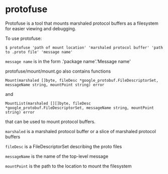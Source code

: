 # protofuse

Protofuse is a tool that mounts marshaled protocol buffers as a filesystem for easier viewing and debugging.

To use protofuse:

`$ protofuse 'path of mount location' 'marshaled protocol buffer' 'path to .proto file' 'message name'`

`message name` is in the form .'package name'.'Message name'

protofuse/mount/mount.go also contains functions

`Mount(marshaled []byte, fileDesc *google_protobuf.FileDescriptorSet, messageName string, mountPoint string) error`

and

`MountList(marshaled [][]byte, fileDesc *google_protobuf.FileDescriptorSet, messageName string, mountPoint string) error`

that can be used to mount protocol buffers.

`marshaled` is a marshaled protocol buffer or a slice of marshaled protocol buffers

`fileDesc` is a FileDescriptorSet describing the proto files

`messageName` is the name of the top-level message

`mountPoint` is the path to the location to mount the filesystem


